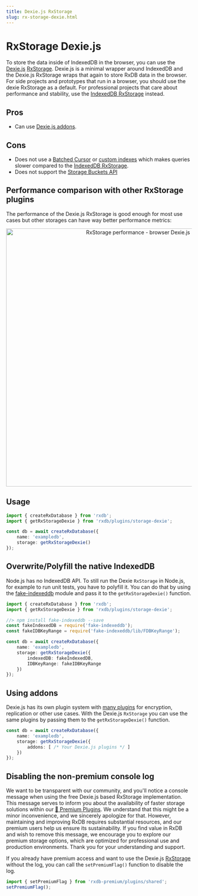 ```yaml
---
title: Dexie.js RxStorage
slug: rx-storage-dexie.html
---
```


# RxStorage Dexie.js

To store the data inside of IndexedDB in the browser, you can use the [Dexie.js](https://github.com/dexie/Dexie.js) [RxStorage](./rx-storage.md). Dexie.js is a minimal wrapper around IndexedDB and the Dexie.js RxStorage wraps that again to store RxDB data in the browser. For side projects and prototypes that run in a browser, you should use the dexie RxStorage as a default. For professional projects that care about performance and stability, use the [IndexedDB RxStorage](./rx-storage-indexeddb.md) instead.

## Pros 
  - Can use [Dexie.js addons](https://dexie.org/docs/Tutorial/Building-Addons).

## Cons
  - Does not use a [Batched Cursor](./slow-indexeddb.md#batched-cursor) or [custom indexes](./slow-indexeddb.md#custom-indexes) which makes queries slower compared to the [IndexedDB RxStorage](./rx-storage-indexeddb.md).
  - Does not support the [Storage Buckets API](./rx-storage-indexeddb.md#storage-buckets)

## Performance comparison with other RxStorage plugins

The performance of the Dexie.js RxStorage is good enough for most use cases but other storages can have way better performance metrics:

<p align="center">
  <img src="./files/rx-storage-performance-browser.png" alt="RxStorage performance - browser Dexie.js" width="700" />
</p>

## Usage

```ts
import { createRxDatabase } from 'rxdb';
import { getRxStorageDexie } from 'rxdb/plugins/storage-dexie';

const db = await createRxDatabase({
    name: 'exampledb',
    storage: getRxStorageDexie()
});
```


## Overwrite/Polyfill the native IndexedDB

Node.js has no IndexedDB API. To still run the Dexie `RxStorage` in Node.js, for example to run unit tests, you have to polyfill it.
You can do that by using the [fake-indexeddb](https://github.com/dumbmatter/fakeIndexedDB) module and pass it to the `getRxStorageDexie()` function.

```ts
import { createRxDatabase } from 'rxdb';
import { getRxStorageDexie } from 'rxdb/plugins/storage-dexie';

//> npm install fake-indexeddb --save
const fakeIndexedDB = require('fake-indexeddb');
const fakeIDBKeyRange = require('fake-indexeddb/lib/FDBKeyRange');

const db = await createRxDatabase({
    name: 'exampledb',
    storage: getRxStorageDexie({
        indexedDB: fakeIndexedDB,
        IDBKeyRange: fakeIDBKeyRange
    })
});

```


## Using addons

Dexie.js has its own plugin system with [many plugins](https://dexie.org/docs/DerivedWork#known-addons) for encryption, replication or other use cases. With the Dexie.js `RxStorage` you can use the same plugins by passing them to the `getRxStorageDexie()` function.

```ts
const db = await createRxDatabase({
    name: 'exampledb',
    storage: getRxStorageDexie({
        addons: [ /* Your Dexie.js plugins */ ]
    })
});
```

## Disabling the non-premium console log

We want to be transparent with our community, and you'll notice a console message when using the free Dexie.js based RxStorage implementation. This message serves to inform you about the availability of faster storage solutions within our [👑 Premium Plugins](/premium). We understand that this might be a minor inconvenience, and we sincerely apologize for that. However, maintaining and improving RxDB requires substantial resources, and our premium users help us ensure its sustainability. If you find value in RxDB and wish to remove this message, we encourage you to explore our premium storage options, which are optimized for professional use and production environments. Thank you for your understanding and support.

If you already have premium access and want to use the Dexie.js [RxStorage](./rx-storage.md) without the log, you can call the `setPremiumFlag()` function to disable the log.

```js
import { setPremiumFlag } from 'rxdb-premium/plugins/shared';
setPremiumFlag();
```
